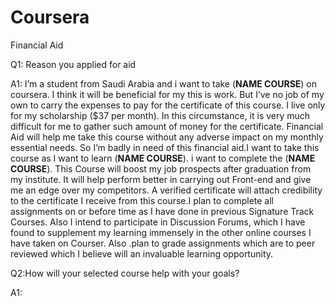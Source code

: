 # Coursera
Financial Aid


Q1: Reason you applied for aid

A1:
I’m a student from Saudi Arabia and i want to take (____NAME COURSE____) on coursera. I think it will be beneficial for my this is work. But I’ve no job of my own to carry the expenses to pay for the certificate of this course. I live only for my scholarship ($37 per month). In this circumstance, it is very much difficult for me to gather such amount of money for the certificate. Financial Aid will help me take this course without any adverse impact on my monthly essential needs. So I’m badly in need of this financial aid.I want to take this course as I want to learn (____NAME COURSE____). i want to complete the (____NAME COURSE____). This Course will boost my job prospects after graduation from my institute. It will help perform better in carrying out Front-end and give me an edge over my competitors. A verified certificate will attach credibility to the certificate I receive from this course.I plan to complete all assignments on or before time as I have done in previous Signature Track Courses. Also I intend to participate in Discussion Forums, which I have found to supplement my learning immensely in the other online courses I have taken on Courser. Also .plan to grade assignments which are to peer reviewed which I believe will an invaluable learning opportunity.



Q2:How will your selected course help with your goals?

A1:
